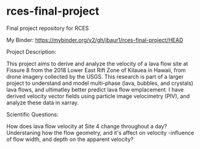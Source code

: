 # rces-final-project
Final project repository for RCES

My Binder:
https://mybinder.org/v2/gh/jbaur1/rces-final-project/HEAD 

Project Description:

This project aims to derive and analyze the velocity of a lava flow site at Fissure 8 from the 2018 Lower East Rift Zone of Kilauea in Hawaii,  from drone imagery collected by the USGS. This research is part of a larger project to understand and model multi-phase (lava, bubbles, and crystals) lava flows, and ultimatley better predict lava flow emplacement. I have derived velocity vector fields using particle image velocimetry (PIV), and analyze these data in xarray. 


Scientific Questions:

How does lava flow velocity at Site 4 change throughout a day?
Understaning how the flow geometry, and it's affect on velocity
   -influence of flow width, and depth on the apparent velocity?
   
